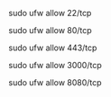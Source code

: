 
sudo ufw allow 22/tcp

sudo ufw allow 80/tcp

sudo ufw allow 443/tcp

sudo ufw allow 3000/tcp

sudo ufw allow 8080/tcp

